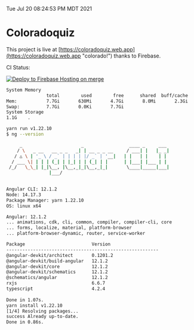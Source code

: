 Tue Jul 20 08:24:53 PM MDT 2021

# Coloradoquiz


This project is live at [https://coloradoquiz.web.app](https://coloradoquiz.web.app "colorado!") thanks to Firebase.

CI Status: 

[![Deploy to Firebase Hosting on merge](https://github.com/teamkushal/coloradoquiz/actions/workflows/firebase-hosting-merge.yml/badge.svg)](https://github.com/teamkushal/coloradoquiz/actions/workflows/firebase-hosting-merge.yml)

```bash
System Memory
               total        used        free      shared  buff/cache   available
Mem:           7.7Gi       630Mi       4.7Gi       8.0Mi       2.3Gi       6.7Gi
Swap:          7.7Gi       0.0Ki       7.7Gi
System Storage
1.1G	.
```
```bash
yarn run v1.22.10
$ ng --version

     _                      _                 ____ _     ___
    / \   _ __   __ _ _   _| | __ _ _ __     / ___| |   |_ _|
   / △ \ | '_ \ / _` | | | | |/ _` | '__|   | |   | |    | |
  / ___ \| | | | (_| | |_| | | (_| | |      | |___| |___ | |
 /_/   \_\_| |_|\__, |\__,_|_|\__,_|_|       \____|_____|___|
                |___/
    

Angular CLI: 12.1.2
Node: 14.17.3
Package Manager: yarn 1.22.10
OS: linux x64

Angular: 12.1.2
... animations, cdk, cli, common, compiler, compiler-cli, core
... forms, localize, material, platform-browser
... platform-browser-dynamic, router, service-worker

Package                         Version
---------------------------------------------------------
@angular-devkit/architect       0.1201.2
@angular-devkit/build-angular   12.1.2
@angular-devkit/core            12.1.2
@angular-devkit/schematics      12.1.2
@schematics/angular             12.1.2
rxjs                            6.6.7
typescript                      4.2.4
    
Done in 1.07s.
yarn install v1.22.10
[1/4] Resolving packages...
success Already up-to-date.
Done in 0.86s.
```
```bash
